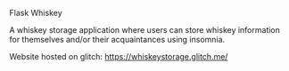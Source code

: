 Flask Whiskey

A whiskey storage application where users can store whiskey information for themselves and/or their acquaintances using insomnia.

Website hosted on glitch: https://whiskeystorage.glitch.me/

